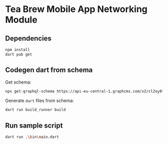 # Tea Brew Mobile App Networking Module

## Dependencies

```bash
npm install
dart pub get
```

## Codegen dart from schema

Get schema:
```bash
npx get-graphql-schema https://api-eu-central-1.graphcms.com/v2/cl2oy0ffa3z7n01xj3r6p5rk4/master > schema.graphql
```

Generate `dart` files from schema:
```bash
dart run build_runner build
```

## Run sample script

```bash
dart run .\bin\main.dart
```